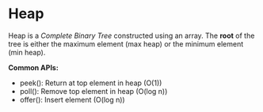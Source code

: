 # Heap

Heap is a *Complete Binary Tree* constructed using an array. The **root** of the tree is either the maximum element (max heap) or the minimum element (min heap).

**Common APIs:**
* peek(): Return at top element in heap (O(1))
* poll(): Remove top element in heap (O(log n))
* offer(): Insert element (O(log n))


